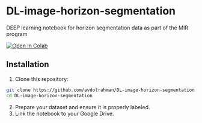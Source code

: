 # DL-image-horizon-segmentation
DEEP learning notebook for horizon segmentation data as part of the MIR program

[![Open In Colab](https://colab.research.google.com/assets/colab-badge.svg)](https://colab.research.google.com/drive/1r4hLDyiwt8XwuiScqhKNRfSiMvALirms)



## Installation
1. Clone this repository:
```bash
git clone https://github.com/avdolrahman/DL-image-horizon-segmentation.git
cd DL-image-horizon-segmentation
```
2. Prepare your dataset and ensure it is properly labeled.
3. Link the notebook to your Google Drive.
